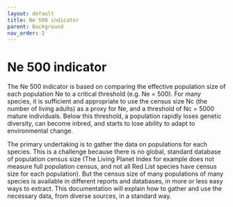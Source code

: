 ```yaml
---
layout: default
title: Ne 500 indicator
parent: Background
nav_order: 2
---
```


# Ne 500 indicator

The Ne 500 indicator is based on comparing the effective population size of each population Ne to a critical threshold (e.g. Ne = 500).  For many species, it is sufficient and appropriate to use the census size Nc (the number of living adults) as a proxy for Ne, and a threshold of Nc = 5000 mature individuals.  Below this threshold, a population rapidly loses genetic diversity, can become inbred, and starts to lose ability to adapt to environmental change.


The primary undertaking is to gather the data on populations for each species.  This is a challenge because there is no global, standard database of population census size (The Living Planet Index for example does not measure full population census, and not all Red List species have census size for each population).  But the census size of many populations of many species is available in different reports and databases, in more or less easy ways to extract.  This documentation will explain how to gather and use the necessary data, from diverse sources, in a standard way.
